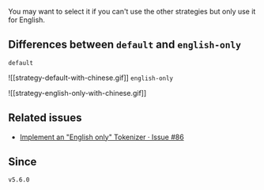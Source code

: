You may want to select it if you can't use the other strategies but only use it for English.

## Differences between `default` and `english-only`

`default`

![[strategy-default-with-chinese.gif]]
`english-only`

![[strategy-english-only-with-chinese.gif]]

## Related issues

- [Implement an "English only" Tokenizer · Issue \#86](https://github.com/tadashi-aikawa/obsidian-various-complements-plugin/issues/86)

## Since

`v5.6.0`